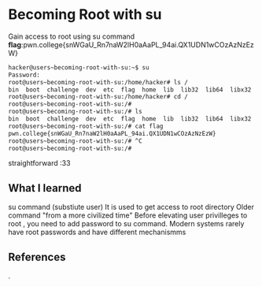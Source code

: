 # Becoming Root with su     
Gain access to root using su command
**flag**:pwn.college{snWGaU_Rn7naW2lH0aAaPL_94ai.QX1UDN1wCOzAzNzEzW}





```bash
hacker@users~becoming-root-with-su:~$ su
Password: 
root@users~becoming-root-with-su:/home/hacker# ls /
bin  boot  challenge  dev  etc  flag  home  lib  lib32  lib64  libx32  media  mnt  nix  opt  proc  root  run  sbin  srv  sys  tmp  usr  var
root@users~becoming-root-with-su:/home/hacker# cd /
root@users~becoming-root-with-su:/# 
root@users~becoming-root-with-su:/# ls
bin  boot  challenge  dev  etc  flag  home  lib  lib32  lib64  libx32  media  mnt  nix  opt  proc  root  run  sbin  srv  sys  tmp  usr  var
root@users~becoming-root-with-su:/# cat flag
pwn.college{snWGaU_Rn7naW2lH0aAaPL_94ai.QX1UDN1wCOzAzNzEzW}
root@users~becoming-root-with-su:/# ^C
root@users~becoming-root-with-su:/# 

```
straightforward :33
## What I learned
su command (substiute user)
It is used to get access to root directory
Older command "from a more civilized time"
Before elevating user privilleges to root , you need to add password to su command.
Modern systems rarely have root passwords and have different mechanismms
## References 
.